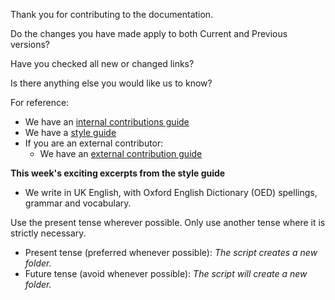 Thank you for contributing to the documentation.

Do the changes you have made apply to both Current and Previous versions?
<!--- Yes / No -->

Have you checked all new or changed links?
<!--- Yes / No -->

Is there anything else you would like us to know?
<!--- Yes / No -->

For reference: 

  - We have an [internal contributions guide](https://www.notion.so/genesisglobal/Contributing-new-documentation-75953fb245f246ff872789035451a0c4)
  - We have a [style guide](https://www.notion.so/genesisglobal/Documentation-style-guide-5b04ec6fe12f4262b90d192effd8059b) 
- If you are an external contributor:
  - We have an [external contribution guide](../Type-of-contribution)

**This week's exciting excerpts from the style guide**

- We write in UK English, with Oxford English Dictionary (OED) spellings, grammar and vocabulary.  

Use the present tense wherever possible. Only use another tense where it is strictly necessary.

- Present tense (preferred whenever possible): *The script creates a new folder.*
- Future tense (avoid whenever possible): *The script will create a new folder.*
